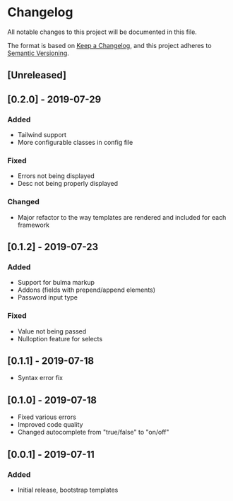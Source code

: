 # Changelog
All notable changes to this project will be documented in this file.

The format is based on [Keep a Changelog](https://keepachangelog.com/en/1.0.0/),
and this project adheres to [Semantic Versioning](https://semver.org/spec/v2.0.0.html).

## [Unreleased]

## [0.2.0] - 2019-07-29
### Added
- Tailwind support
- More configurable classes in config file

### Fixed
- Errors not being displayed
- Desc not being properly displayed

### Changed
- Major refactor to the way templates are rendered and included for each framework

## [0.1.2] - 2019-07-23
### Added
- Support for bulma markup
- Addons (fields with prepend/append elements)
- Password input type
### Fixed
- Value not being passed
- Nulloption feature for selects

## [0.1.1] - 2019-07-18
- Syntax error fix

## [0.1.0] - 2019-07-18
- Fixed various errors
- Improved code quality
- Changed autocomplete from "true/false" to "on/off"

## [0.0.1] - 2019-07-11
### Added

- Initial release, bootstrap templates
